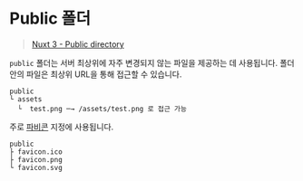# Public 폴더

> [Nuxt 3 - Public directory](https://v3.nuxtjs.org/guide/directory-structure/public)

`public` 폴더는 서버 최상위에 자주 변경되지 않는 파일을 제공하는 데 사용됩니다. 폴더 안의 파일은 최상위 URL을 통해 접근할 수 있습니다.

```
public
└ assets
  └  test.png ─→ /assets/test.png 로 접근 가능
```

주로 [파비콘](https://developer.mozilla.org/en-US/docs/Glossary/Favicon) 지정에 사용됩니다.

```
public
├ favicon.ico
├ favicon.png
└ favicon.svg
```
